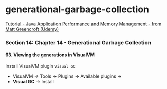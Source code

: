 # generational-garbage-collection
[Tutorial - Java Application Performance and Memory Management - from Matt Greencroft (Udemy)](../README.md)

###  Section 14: Chapter 14 - Generational Garbage Collection

#### 63. Viewing the generations in VisualVM

Install VisualVM plugin `Visual GC`
- VisualVM &rarr; Tools &rarr; Plugins &rarr; Available plugins &rarr;
- **Visual GC** &rarr; Install

   